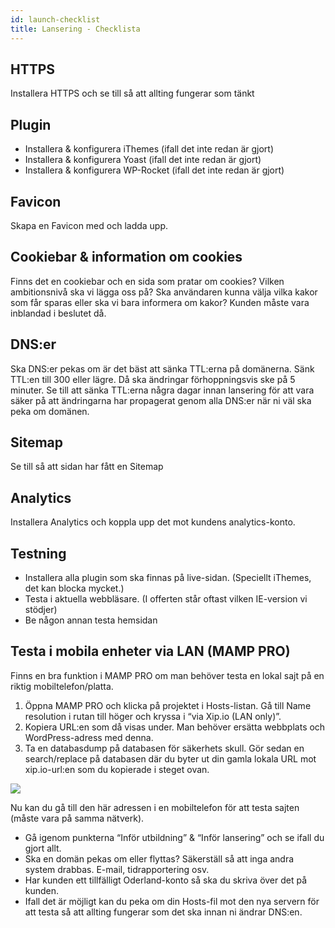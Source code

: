 ```yaml
---
id: launch-checklist
title: Lansering - Checklista
---
```


## **HTTPS**

Installera HTTPS och se till så att allting fungerar som tänkt

## **Plugin**

- Installera & konfigurera iThemes (ifall det inte redan är gjort)
- Installera & konfigurera Yoast (ifall det inte redan är gjort)
- Installera & konfigurera WP-Rocket (ifall det inte redan är gjort)

## **Favicon**

Skapa en Favicon med och ladda upp.

## **Cookiebar & information om cookies**

Finns det en cookiebar och en sida som pratar om cookies? Vilken ambitionsnivå ska vi lägga oss på? Ska användaren kunna välja vilka kakor som får sparas eller ska vi bara informera om kakor? Kunden måste vara inblandad i beslutet då.

## **DNS:er**

Ska DNS:er pekas om är det bäst att sänka TTL:erna på domänerna. Sänk TTL:en till 300 eller lägre. Då ska ändringar förhoppningsvis ske på 5 minuter. Se till att sänka TTL:erna några dagar innan lansering för att vara säker på att ändringarna har propagerat genom alla DNS:er när ni väl ska peka om domänen.

## **Sitemap**

Se till så att sidan har fått en Sitemap

## **Analytics**

Installera Analytics och koppla upp det mot kundens analytics-konto.

## **Testning**

- Installera alla plugin som ska finnas på live-sidan. (Speciellt iThemes, det kan blocka mycket.)
- Testa i aktuella webbläsare. (I offerten står oftast vilken IE-version vi stödjer)
- Be någon annan testa hemsidan

## Testa i mobila enheter via LAN (MAMP PRO)

Finns en bra funktion i MAMP PRO om man behöver testa en lokal sajt på en riktig mobiltelefon/platta.

1. Öppna MAMP PRO och klicka på projektet i Hosts-listan. Gå till Name resolution i rutan till höger och kryssa i “via Xip.io (LAN only)”.
2. Kopiera URL:en som då visas under. Man behöver ersätta webbplats och WordPress-adress med denna.
3. Ta en databasdump på databasen för säkerhets skull. Gör sedan en search/replace på databasen där du byter ut din gamla lokala URL mot xip.io-url:en som du kopierade i steget ovan.

![](https://d2mxuefqeaa7sj.cloudfront.net/s_2F2EF34564F72857D1DA291AB74E826AF8C13D4E58560847D0AC309056E99CE3_1511788226275_Skarmavbild+2017-11-27+kl.+14.05.52.png)

Nu kan du gå till den här adressen i en mobiltelefon för att testa sajten (måste vara på samma nätverk).

- Gå igenom punkterna “Inför utbildning” & “Inför lansering” och se ifall du gjort allt.
- Ska en domän pekas om eller flyttas? Säkerställ så att inga andra system drabbas. E-mail, tidrapportering osv.
- Har kunden ett tillfälligt Oderland-konto så ska du skriva över det på kunden.
- Ifall det är möjligt kan du peka om din Hosts-fil mot den nya servern för att testa så att allting fungerar som det ska innan ni ändrar DNS:en.